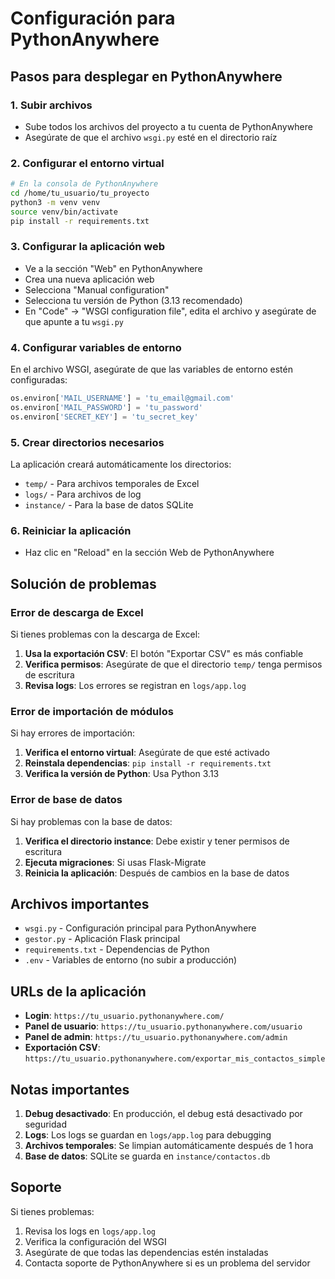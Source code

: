 # Configuración para PythonAnywhere

## Pasos para desplegar en PythonAnywhere

### 1. Subir archivos
- Sube todos los archivos del proyecto a tu cuenta de PythonAnywhere
- Asegúrate de que el archivo `wsgi.py` esté en el directorio raíz

### 2. Configurar el entorno virtual
```bash
# En la consola de PythonAnywhere
cd /home/tu_usuario/tu_proyecto
python3 -m venv venv
source venv/bin/activate
pip install -r requirements.txt
```

### 3. Configurar la aplicación web
- Ve a la sección "Web" en PythonAnywhere
- Crea una nueva aplicación web
- Selecciona "Manual configuration"
- Selecciona tu versión de Python (3.13 recomendado)
- En "Code" → "WSGI configuration file", edita el archivo y asegúrate de que apunte a tu `wsgi.py`

### 4. Configurar variables de entorno
En el archivo WSGI, asegúrate de que las variables de entorno estén configuradas:
```python
os.environ['MAIL_USERNAME'] = 'tu_email@gmail.com'
os.environ['MAIL_PASSWORD'] = 'tu_password'
os.environ['SECRET_KEY'] = 'tu_secret_key'
```

### 5. Crear directorios necesarios
La aplicación creará automáticamente los directorios:
- `temp/` - Para archivos temporales de Excel
- `logs/` - Para archivos de log
- `instance/` - Para la base de datos SQLite

### 6. Reiniciar la aplicación
- Haz clic en "Reload" en la sección Web de PythonAnywhere

## Solución de problemas

### Error de descarga de Excel
Si tienes problemas con la descarga de Excel:

1. **Usa la exportación CSV**: El botón "Exportar CSV" es más confiable
2. **Verifica permisos**: Asegúrate de que el directorio `temp/` tenga permisos de escritura
3. **Revisa logs**: Los errores se registran en `logs/app.log`

### Error de importación de módulos
Si hay errores de importación:

1. **Verifica el entorno virtual**: Asegúrate de que esté activado
2. **Reinstala dependencias**: `pip install -r requirements.txt`
3. **Verifica la versión de Python**: Usa Python 3.13

### Error de base de datos
Si hay problemas con la base de datos:

1. **Verifica el directorio instance**: Debe existir y tener permisos de escritura
2. **Ejecuta migraciones**: Si usas Flask-Migrate
3. **Reinicia la aplicación**: Después de cambios en la base de datos

## Archivos importantes

- `wsgi.py` - Configuración principal para PythonAnywhere
- `gestor.py` - Aplicación Flask principal
- `requirements.txt` - Dependencias de Python
- `.env` - Variables de entorno (no subir a producción)

## URLs de la aplicación

- **Login**: `https://tu_usuario.pythonanywhere.com/`
- **Panel de usuario**: `https://tu_usuario.pythonanywhere.com/usuario`
- **Panel de admin**: `https://tu_usuario.pythonanywhere.com/admin`
- **Exportación CSV**: `https://tu_usuario.pythonanywhere.com/exportar_mis_contactos_simple`

## Notas importantes

1. **Debug desactivado**: En producción, el debug está desactivado por seguridad
2. **Logs**: Los logs se guardan en `logs/app.log` para debugging
3. **Archivos temporales**: Se limpian automáticamente después de 1 hora
4. **Base de datos**: SQLite se guarda en `instance/contactos.db`

## Soporte

Si tienes problemas:
1. Revisa los logs en `logs/app.log`
2. Verifica la configuración del WSGI
3. Asegúrate de que todas las dependencias estén instaladas
4. Contacta soporte de PythonAnywhere si es un problema del servidor 